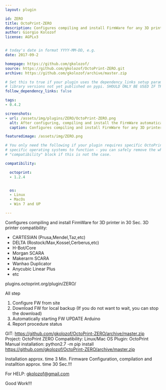 ```yaml
---
layout: plugin

id: ZERO
title: OctoPrint-ZERO
description: Configures compiling and install FirmWare for any 3D printer 30 in Sec.
author: Giorgio Kolozof
license: AGPLv3


# today's date in format YYYY-MM-DD, e.g.
date: 2017-09-2

homepage: https://github.com/gkolozof/
source: https://github.com/gkolozof/OctoPrint-ZERO.git
archive: https://github.com/gkolozof/archive/master.zip

# Set this to true if your plugin uses the dependency_links setup parameter to include
# library versions not yet published on pypi. SHOULD ONLY BE USED IF THERE IS NO OTHER OPTION!
follow_dependency_links: false

tags:
- 0.4.2

screenshots:
- url: /assets/img/plugins/ZERO/OctoPrint-ZERO.png
  alt: After configuring, compiling and install the FirmWare automatically
  caption: Configures compiling and install FirmWare for any 3D printer in 30 Sec.

featuredimage: /assets/img/ZERO.png

# You only need the following if your plugin requires specific OctoPrint versions or
# specific operating systems to function - you can safely remove the whole
# "compatibility" block if this is not the case.

compatibility:

  octoprint:
  - 1.2.4


  os:
  - Linux
  - MacOs
  - Win 7 and UP

---
```


Configures compiling and install FirmWare for 3D printer in 30 Sec.
 3D printer compatibility:
  - CARTESIAN (Prusa,Mendel,Taz,etc)
  - DELTA (Rostock/Max,Kossel,Cerberus,etc)
  - H-Bot/Core
  - Morgan SCARA
  - Makerarm SCARA
  - Wanhao Duplicator 
  - Anycubic Linear Plus
  - etc
 
plugins.octoprint.org/plugin/ZERO/

All step

 1) Configure FW from site
 2) Download FW for local backup (If you do not want to wait, you can stop the download)
 3) Automatically starting FW UPDATE Arduino
 4) Report procedure status

GIT: https://github.com/gkolozof/OctoPrint-ZERO/archive/master.zip
Project: OctoPrint ZERO
Compatibility: Linux/Mac OS
Plugin: OctoPrint
Manual installation: python2.7 -m pip install https://github.com/gkolozof/OctoPrint-ZERO/archive/master.zip

Installation approx. time 3 Min.
Firmware Configuration, compilation and installtion approx. time 30 Sec.!!!

For HELP: gkolozof@gmail.com

Good Work!!!

